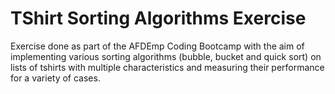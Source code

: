 # TShirt Sorting Algorithms Exercise

Exercise done as part of the AFDEmp Coding Bootcamp with the aim of implementing various sorting algorithms 
(bubble, bucket and quick sort) on lists of tshirts with multiple characteristics and measuring their 
performance for a variety of cases.
